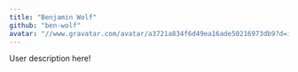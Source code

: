 ```yaml
---
title: "Benjamin Wolf"
github: "ben-wolf"
avatar: "//www.gravatar.com/avatar/a3721a834f6d49ea16ade50216973db9?d=identicon"
---
```


User description here!

